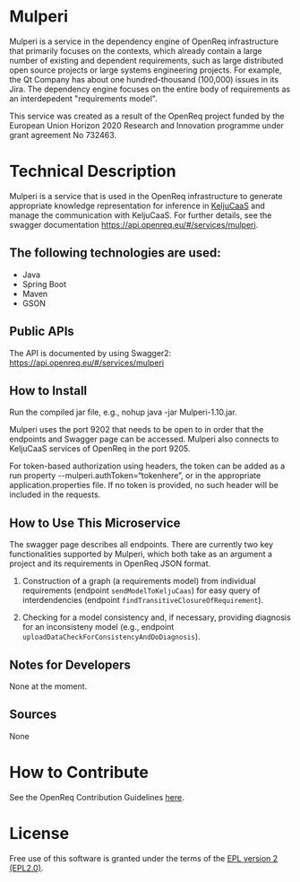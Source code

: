 # Mulperi

Mulperi is a service in the dependency engine of OpenReq infrastructure that primarily focuses on the contexts, which already contain a large number of existing and dependent requirements, such as large distributed open source projects or large systems engineering projects. For example, the Qt Company has about one hundred-thousand (100,000) issues in its Jira. The dependency engine focuses on the entire body of requirements as an interdepedent "requirements model".

This service was created as a result of the OpenReq project funded by the European Union Horizon 2020 Research and Innovation programme under grant agreement No 732463.

# Technical Description

Mulperi is a service that is used in the OpenReq infrastructure to generate appropriate knowledge representation for inference in [KeljuCaaS](https://github.com/OpenReqEU/keljucaas/) and manage the communication with KeljuCaaS.  For further details, see the swagger documentation https://api.openreq.eu/#/services/mulperi.



## The following technologies are used:
- Java
- Spring Boot
- Maven
- GSON


## Public APIs

The API is documented by using Swagger2: https://api.openreq.eu/#/services/mulperi


## How to Install

Run the compiled jar file, e.g., nohup java -jar Mulperi-1.10.jar.

Mulperi uses the port 9202 that needs to be open to in order that the endpoints and Swagger page can be accessed. Mulperi also connects to KeljuCaaS services of OpenReq in the port 9205.

For token-based authorization using headers, the token can be added as a run property --mulperi.authToken=“tokenhere”, or 
in the appropriate application.properties file. 
If no token is provided, no such header will be included in the requests.

## How to Use This Microservice

The swagger page describes all endpoints. There are currently two key functionalities supported by Mulperi, which both take as an argument a project and its requirements in OpenReq JSON format.

1) Construction of a graph (a requirements model) from individual requirements (endpoint
`sendModelToKeljuCaas`) for easy query of interdendencies (endpoint `findTransitiveClosureOfRequirement`).

2) Checking for a model consistency and, if necessary, providing diagnosis for an inconsisteny model (e.g., endpoint `uploadDataCheckForConsistencyAndDoDiagnosis`).

## Notes for Developers

None at the moment.

## Sources

None

# How to Contribute
See the OpenReq Contribution Guidelines [here](https://github.com/OpenReqEU/OpenReq/blob/master/CONTRIBUTING.md).

# License

Free use of this software is granted under the terms of the [EPL version 2 (EPL2.0)](https://www.eclipse.org/legal/epl-2.0/).
